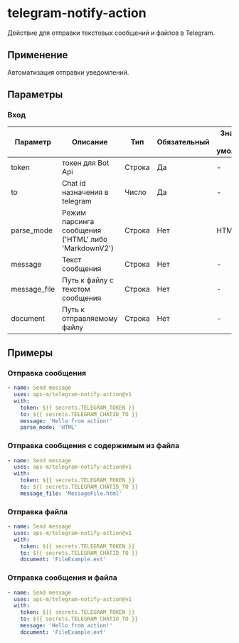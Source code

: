 # telegram-notify-action

Действие для отправки текстовых сообщений и файлов в Telegram.

## Применение

Автоматизация отправки уведомлений.

## Параметры

### Вход

| Параметр     | Описание                                            | Тип    | Обязательный | Значение по умолчанию |
| ------------ | --------------------------------------------------- | ------ | ------------ | --------------------- |
| token        | токен для Bot Api                                   | Строка | Да           | -                     |
| to           | Chat id назначения в telegram                       | Число | Да           | -                     |
| parse_mode   | Режим парсинга сообщения ('HTML' либо 'MarkdownV2') | Строка | Нет          | HTML                  |
| message      | Текст сообщения                                     | Строка | Нет          | -                     |
| message_file | Путь к файлу с текстом сообщения                    | Строка | Нет          | -                     |
| document     | Путь к отправляемому файлу                          | Строка | Нет          | -                     |

## Примеры

### Отправка сообщения

```yml
- name: Send message
  uses: aps-m/telegram-notify-action@v1
  with:
    token: ${{ secrets.TELEGRAM_TOKEN }}
    to: ${{ secrets.TELEGRAM_CHATID_TO }}
    message: 'Hello from action!'
    parse_mode: 'HTML'
```

### Отправка сообщения с содержимым из файла

```yml
- name: Send message
  uses: aps-m/telegram-notify-action@v1
  with:
    token: ${{ secrets.TELEGRAM_TOKEN }}
    to: ${{ secrets.TELEGRAM_CHATID_TO }}
    message_file: 'MessageFile.html'
```

### Отправка файла

```yml
- name: Send message
  uses: aps-m/telegram-notify-action@v1
  with:
    token: ${{ secrets.TELEGRAM_TOKEN }}
    to: ${{ secrets.TELEGRAM_CHATID_TO }}
    document: 'FileExample.ext'
```

### Отправка сообщения и файла

```yml
- name: Send message
  uses: aps-m/telegram-notify-action@v1
  with:
    token: ${{ secrets.TELEGRAM_TOKEN }}
    to: ${{ secrets.TELEGRAM_CHATID_TO }}
    message: 'Hello from action!'
    document: 'FileExample.ext'
```

